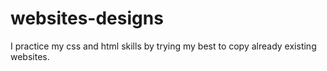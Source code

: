 # websites-designs
I practice my css and html skills by trying my best to copy already existing websites. 
